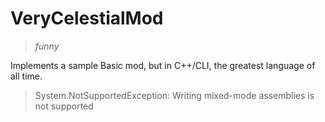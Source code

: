 # VeryCelestialMod
> *funny*

Implements a sample Basic mod, but in C++/CLI, the greatest language of all time.

> System.NotSupportedException: Writing mixed-mode assemblies is not supported